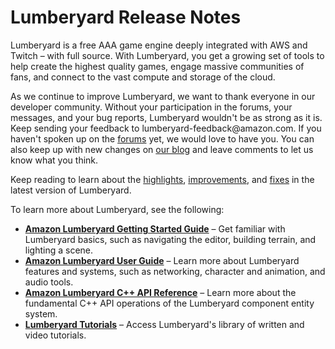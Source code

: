 # Lumberyard Release Notes<a name="lumberyard-relnotes-intro"></a>

Lumberyard is a free AAA game engine deeply integrated with AWS and Twitch – with full source\. With Lumberyard, you get a growing set of tools to help create the highest quality games, engage massive communities of fans, and connect to the vast compute and storage of the cloud\.

As we continue to improve Lumberyard, we want to thank everyone in our developer community\. Without your participation in the forums, your messages, and your bug reports, Lumberyard wouldn't be as strong as it is\. Keep sending your feedback to lumberyard\-feedback@amazon\.com\. If you haven't spoken up on the [forums](https://forums.awsgametech.com/) yet, we would love to have you\. You can also keep up with new changes on [our blog](https://aws.amazon.com/blogs/?filtered-posts.q=Lumberyard&filtered-posts.q_operator=AND&awsf.blog-master-category=category%23game-development) and leave comments to let us know what you think\.

Keep reading to learn about the [highlights](lumberyard-v1.21.md#lumberyard-v1.21-highlights), [improvements](lumberyard-v1.21-improvements-changes.md), and [fixes](lumberyard-v1.21-fixes.md) in the latest version of Lumberyard\.

To learn more about Lumberyard, see the following:
+ **[Amazon Lumberyard Getting Started Guide](https://docs.aws.amazon.com/lumberyard/latest/gettingstartedguide/)** – Get familiar with Lumberyard basics, such as navigating the editor, building terrain, and lighting a scene\. 
+ **[Amazon Lumberyard User Guide](https://docs.aws.amazon.com/lumberyard/latest/userguide/)** – Learn more about Lumberyard features and systems, such as networking, character and animation, and audio tools\.
+ **[Amazon Lumberyard C\+\+ API Reference](https://docs.aws.amazon.com/lumberyard/latest/apireference/)** – Learn more about the fundamental C\+\+ API operations of the Lumberyard component entity system\. 
+ **[Lumberyard Tutorials](https://gamedev.amazon.com/forums/tutorials)** – Access Lumberyard's library of written and video tutorials\.